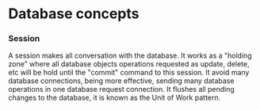 # Database concepts


### Session

A session makes all conversation with the database. It works as a "holding zone" where all database objects operations requested as update, delete, etc will be hold until the "commit" command to this session. It avoid many database connections, being more effective, sending many database operations in one database request connection. It flushes all pending changes to the database, it is known as the Unit of Work pattern.